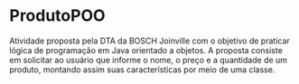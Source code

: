 # ProdutoPOO
Atividade proposta pela DTA da BOSCH Joinville com o objetivo de praticar lógica de programação em Java orientado a objetos. A proposta consiste em solicitar ao usuário que informe o nome, o preço e a quantidade de um produto, montando assim suas características por meio de uma classe.
